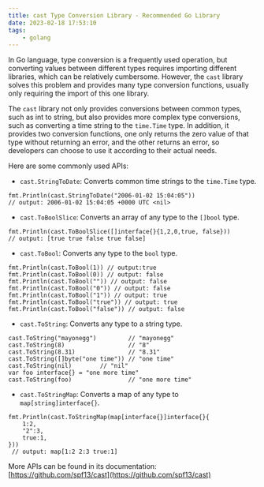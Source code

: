 ```yaml
---
title: cast Type Conversion Library - Recommended Go Library
date: 2023-02-18 17:53:10
tags:
    - golang
---
```

In Go language, type conversion is a frequently used operation, but converting values between different types requires importing different libraries, which can be relatively cumbersome. However, the `cast` library solves this problem and provides many type conversion functions, usually only requiring the import of this one library.

The `cast` library not only provides conversions between common types, such as int to string, but also provides more complex type conversions, such as converting a time string to the `time.Time` type. In addition, it provides two conversion functions, one only returns the zero value of that type without returning an error, and the other returns an error, so developers can choose to use it according to their actual needs.

Here are some commonly used APIs:

- `cast.StringToDate`: Converts common time strings to the `time.Time` type.

```
fmt.Println(cast.StringToDate("2006-01-02 15:04:05"))
// output: 2006-01-02 15:04:05 +0000 UTC <nil>

```

- `cast.ToBoolSlice`: Converts an array of any type to the `[]bool` type.

```
fmt.Println(cast.ToBoolSlice([]interface{}{1,2,0,true, false}))
// output: [true true false true false]

```

- `cast.ToBool`: Converts any type to the `bool` type.

```
fmt.Println(cast.ToBool(1)) // output:true
fmt.Println(cast.ToBool(0)) // output: false
fmt.Println(cast.ToBool("")) // output: false
fmt.Println(cast.ToBool("0")) // output: false
fmt.Println(cast.ToBool("1")) // output: true
fmt.Println(cast.ToBool("true")) // output: true
fmt.Println(cast.ToBool("false")) // output: false

```

- `cast.ToString`: Converts any type to a string type.

```
cast.ToString("mayonegg")         // "mayonegg"
cast.ToString(8)                  // "8"
cast.ToString(8.31)               // "8.31"
cast.ToString([]byte("one time")) // "one time"
cast.ToString(nil)        // "nil"
var foo interface{} = "one more time"
cast.ToString(foo)                // "one more time"

```

- `cast.ToStringMap`: Converts a map of any type to `map[string]interface{}`.

```
fmt.Println(cast.ToStringMap(map[interface{}]interface{}{
    1:2,
    "2":3,
    true:1,
}))
 // output: map[1:2 2:3 true:1]

```

More APIs can be found in its documentation: [https://github.com/spf13/cast](https://github.com/spf13/cast)
